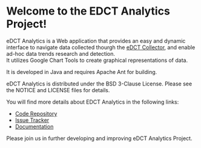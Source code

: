 Welcome to the EDCT Analytics Project!
=========================================

eDCT Analytics is a Web application that provides an easy and dynamic interface to navigate data collected thourgh the
[eDCT Collector](https://github.com/NCIP/edct-collector), and enable ad-hoc data trends research and detection.  
It utilizes Google Chart Tools to create graphical representations of data. 

It is developed in Java and requires Apache Ant for building.

eDCT Analytics is distributed under the BSD 3-Clause License. Please see the NOTICE and LICENSE files for details.

You will find more details about EDCT Analytics in the following links:

 * [Code Repository](https://github.com/NCIP/edct-analytics)
 * [Issue Tracker](https://tracker.nci.nih.gov/browse/EDCT)
 * [Documentation](https://wiki.nci.nih.gov/x/KgawB)
 
 
Please join us in further developing and improving eDCT Analytics Project.

